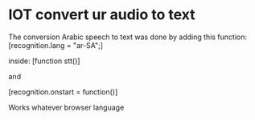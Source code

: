 # IOT convert ur audio to text 


The conversion Arabic speech to text was done by adding this function: [recognition.lang = "ar-SA";]


inside: [function stt()] 


and 


[recognition.onstart = function()]


Works whatever browser language
